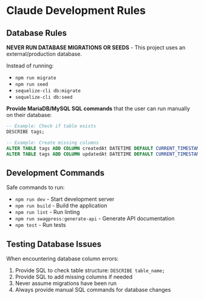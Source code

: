 # Claude Development Rules

## Database Rules

**NEVER RUN DATABASE MIGRATIONS OR SEEDS** - This project uses an external/production database.

Instead of running:
- `npm run migrate`
- `npm run seed` 
- `sequelize-cli db:migrate`
- `sequelize-cli db:seed`

**Provide MariaDB/MySQL SQL commands** that the user can run manually on their database:

```sql
-- Example: Check if table exists
DESCRIBE tags;

-- Example: Create missing columns
ALTER TABLE tags ADD COLUMN createdAt DATETIME DEFAULT CURRENT_TIMESTAMP;
ALTER TABLE tags ADD COLUMN updatedAt DATETIME DEFAULT CURRENT_TIMESTAMP ON UPDATE CURRENT_TIMESTAMP;
```

## Development Commands

Safe commands to run:
- `npm run dev` - Start development server
- `npm run build` - Build the application
- `npm run lint` - Run linting
- `npm run swagpress:generate-api` - Generate API documentation
- `npm test` - Run tests

## Testing Database Issues

When encountering database column errors:
1. Provide SQL to check table structure: `DESCRIBE table_name;`
2. Provide SQL to add missing columns if needed
3. Never assume migrations have been run
4. Always provide manual SQL commands for database changes